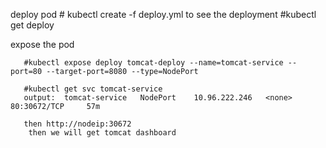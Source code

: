 deploy pod
      # kubectl create -f deploy.yml
      to see the deployment 
      #kubectl get deploy 

expose the pod 

       #kubectl expose deploy tomcat-deploy --name=tomcat-service --port=80 --target-port=8080 --type=NodePort
       
       #kubectl get svc tomcat-service
       output:  tomcat-service   NodePort    10.96.222.246   <none>        80:30672/TCP     57m
       
       then http://nodeip:30672
        then we will get tomcat dashboard

